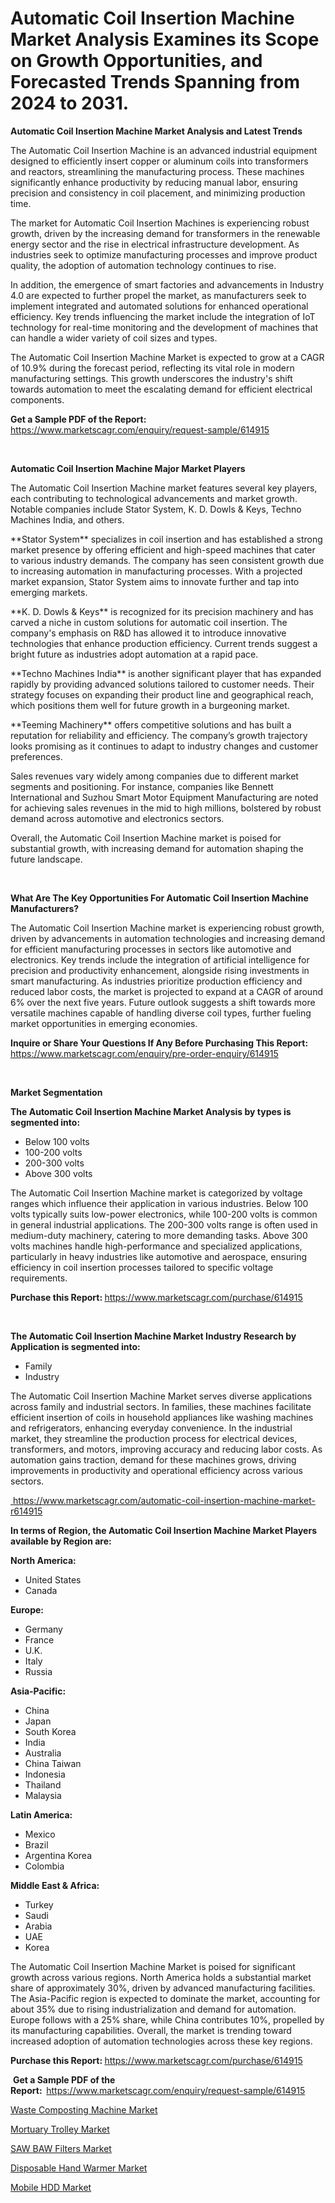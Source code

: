 <p><h1>Automatic Coil Insertion Machine Market Analysis Examines its Scope on Growth Opportunities, and Forecasted Trends Spanning from 2024 to 2031.</h1></p><p><strong>Automatic Coil Insertion Machine Market Analysis and Latest Trends</strong></p>
<p><p>The Automatic Coil Insertion Machine is an advanced industrial equipment designed to efficiently insert copper or aluminum coils into transformers and reactors, streamlining the manufacturing process. These machines significantly enhance productivity by reducing manual labor, ensuring precision and consistency in coil placement, and minimizing production time. </p><p>The market for Automatic Coil Insertion Machines is experiencing robust growth, driven by the increasing demand for transformers in the renewable energy sector and the rise in electrical infrastructure development. As industries seek to optimize manufacturing processes and improve product quality, the adoption of automation technology continues to rise.</p><p>In addition, the emergence of smart factories and advancements in Industry 4.0 are expected to further propel the market, as manufacturers seek to implement integrated and automated solutions for enhanced operational efficiency. Key trends influencing the market include the integration of IoT technology for real-time monitoring and the development of machines that can handle a wider variety of coil sizes and types. </p><p>The Automatic Coil Insertion Machine Market is expected to grow at a CAGR of 10.9% during the forecast period, reflecting its vital role in modern manufacturing settings. This growth underscores the industry's shift towards automation to meet the escalating demand for efficient electrical components.</p></p>
<p><strong>Get a Sample PDF of the Report:&nbsp;</strong> <a href="https://www.marketscagr.com/enquiry/request-sample/614915?utm_campaign=1268&utm_medium=2&utm_source=Github&utm_content=ia&utm_term=01102024&utm_id=automatic-coil-insertion-machine">https://www.marketscagr.com/enquiry/request-sample/614915</a></p>
<p>&nbsp;</p>
<p><strong>Automatic Coil Insertion Machine Major Market Players</strong></p>
<p><p>The Automatic Coil Insertion Machine market features several key players, each contributing to technological advancements and market growth. Notable companies include Stator System, K. D. Dowls & Keys, Techno Machines India, and others.</p><p>**Stator System** specializes in coil insertion and has established a strong market presence by offering efficient and high-speed machines that cater to various industry demands. The company has seen consistent growth due to increasing automation in manufacturing processes. With a projected market expansion, Stator System aims to innovate further and tap into emerging markets.</p><p>**K. D. Dowls & Keys** is recognized for its precision machinery and has carved a niche in custom solutions for automatic coil insertion. The company's emphasis on R&D has allowed it to introduce innovative technologies that enhance production efficiency. Current trends suggest a bright future as industries adopt automation at a rapid pace.</p><p>**Techno Machines India** is another significant player that has expanded rapidly by providing advanced solutions tailored to customer needs. Their strategy focuses on expanding their product line and geographical reach, which positions them well for future growth in a burgeoning market.</p><p>**Teeming Machinery** offers competitive solutions and has built a reputation for reliability and efficiency. The company’s growth trajectory looks promising as it continues to adapt to industry changes and customer preferences.</p><p>Sales revenues vary widely among companies due to different market segments and positioning. For instance, companies like Bennett International and Suzhou Smart Motor Equipment Manufacturing are noted for achieving sales revenues in the mid to high millions, bolstered by robust demand across automotive and electronics sectors.</p><p>Overall, the Automatic Coil Insertion Machine market is poised for substantial growth, with increasing demand for automation shaping the future landscape.</p></p>
<p>&nbsp;</p>
<p><strong>What Are The Key Opportunities For Automatic Coil Insertion Machine Manufacturers?</strong></p>
<p><p>The Automatic Coil Insertion Machine market is experiencing robust growth, driven by advancements in automation technologies and increasing demand for efficient manufacturing processes in sectors like automotive and electronics. Key trends include the integration of artificial intelligence for precision and productivity enhancement, alongside rising investments in smart manufacturing. As industries prioritize production efficiency and reduced labor costs, the market is projected to expand at a CAGR of around 6% over the next five years. Future outlook suggests a shift towards more versatile machines capable of handling diverse coil types, further fueling market opportunities in emerging economies.</p></p>
<p><strong>Inquire or Share Your Questions If Any Before Purchasing This Report:</strong> <a href="https://www.marketscagr.com/enquiry/pre-order-enquiry/614915?utm_campaign=1268&utm_medium=2&utm_source=Github&utm_content=ia&utm_term=01102024&utm_id=automatic-coil-insertion-machine">https://www.marketscagr.com/enquiry/pre-order-enquiry/614915</a></p>
<p>&nbsp;</p>
<p><strong>Market Segmentation</strong></p>
<p><strong>The Automatic Coil Insertion Machine Market Analysis by types is segmented into:</strong></p>
<p><ul><li>Below 100 volts</li><li>100-200 volts</li><li>200-300 volts</li><li>Above 300 volts</li></ul></p>
<p><p>The Automatic Coil Insertion Machine market is categorized by voltage ranges which influence their application in various industries. Below 100 volts typically suits low-power electronics, while 100-200 volts is common in general industrial applications. The 200-300 volts range is often used in medium-duty machinery, catering to more demanding tasks. Above 300 volts machines handle high-performance and specialized applications, particularly in heavy industries like automotive and aerospace, ensuring efficiency in coil insertion processes tailored to specific voltage requirements.</p></p>
<p><strong>Purchase this Report:&nbsp;</strong><a href="https://www.marketscagr.com/purchase/614915?utm_campaign=1268&utm_medium=2&utm_source=Github&utm_content=ia&utm_term=01102024&utm_id=automatic-coil-insertion-machine">https://www.marketscagr.com/purchase/614915</a></p>
<p>&nbsp;</p>
<p><strong>The Automatic Coil Insertion Machine Market Industry Research by Application is segmented into:</strong></p>
<p><ul><li>Family</li><li>Industry</li></ul></p>
<p><p>The Automatic Coil Insertion Machine Market serves diverse applications across family and industrial sectors. In families, these machines facilitate efficient insertion of coils in household appliances like washing machines and refrigerators, enhancing everyday convenience. In the industrial market, they streamline the production process for electrical devices, transformers, and motors, improving accuracy and reducing labor costs. As automation gains traction, demand for these machines grows, driving improvements in productivity and operational efficiency across various sectors.</p></p>
<p><a href="https://www.marketscagr.com/automatic-coil-insertion-machine-market-r614915?utm_campaign=1268&utm_medium=2&utm_source=Github&utm_content=ia&utm_term=01102024&utm_id=automatic-coil-insertion-machine">&nbsp;https://www.marketscagr.com/automatic-coil-insertion-machine-market-r614915</a></p>
<p><strong>In terms of Region, the Automatic Coil Insertion Machine Market Players available by Region are:</strong></p>
<p>
    <p> <strong> North America: </strong>
        <ul>
            <li>United States</li>
            <li>Canada</li>
        </ul>
        </p> 
    <p> <strong> Europe: </strong>
        <ul>
            <li>Germany</li>
            <li>France</li>
            <li>U.K.</li>
            <li>Italy</li>
            <li>Russia</li>
        </ul>
        </p> 
    <p> <strong> Asia-Pacific: </strong>
        <ul>
            <li>China</li>
            <li>Japan</li>
            <li>South Korea</li>
            <li>India</li>
            <li>Australia</li>
            <li>China Taiwan</li>
            <li>Indonesia</li>
            <li>Thailand</li>
            <li>Malaysia</li>
        </ul>
        </p> 
    <p> <strong> Latin America: </strong>
        <ul>
            <li>Mexico</li>
            <li>Brazil</li>
            <li>Argentina Korea</li>
            <li>Colombia</li>
        </ul>
        </p> 
    <p> <strong> Middle East & Africa: </strong>
        <ul>
            <li>Turkey</li>
            <li>Saudi</li>
            <li>Arabia</li>
            <li>UAE</li>
            <li>Korea</li>
        </ul>
    </p>
    </p>
<p><p>The Automatic Coil Insertion Machine Market is poised for significant growth across various regions. North America holds a substantial market share of approximately 30%, driven by advanced manufacturing facilities. The Asia-Pacific region is expected to dominate the market, accounting for about 35% due to rising industrialization and demand for automation. Europe follows with a 25% share, while China contributes 10%, propelled by its manufacturing capabilities. Overall, the market is trending toward increased adoption of automation technologies across these key regions.</p></p>
<p><strong>Purchase this Report: </strong><a href="https://www.marketscagr.com/purchase/614915?utm_campaign=1268&utm_medium=2&utm_source=Github&utm_content=ia&utm_term=01102024&utm_id=automatic-coil-insertion-machine">https://www.marketscagr.com/purchase/614915</a></p>
<p>&nbsp;<strong>Get a Sample PDF of the Report:&nbsp;&nbsp;</strong><a href="https://www.marketscagr.com/enquiry/request-sample/614915?utm_campaign=1268&utm_medium=2&utm_source=Github&utm_content=ia&utm_term=01102024&utm_id=automatic-coil-insertion-machine">https://www.marketscagr.com/enquiry/request-sample/614915</a></p>
<p><strong></strong></p>
<p><p><a href="https://www.linkedin.com/pulse/driving-factors-behind-waste-composting-machine-market-zcnof?utm_campaign=1268&utm_medium=2&utm_source=Github&utm_content=ia&utm_term=01102024&utm_id=automatic-coil-insertion-machine">Waste Composting Machine Market</a></p><p><a href="https://www.linkedin.com/pulse/global-market-pulse-trends-growth-analysis-mortuary-trolley-hfh0f?utm_campaign=1268&utm_medium=2&utm_source=Github&utm_content=ia&utm_term=01102024&utm_id=automatic-coil-insertion-machine">Mortuary Trolley Market</a></p><p><a href="https://issuu.com/reportprime-2/docs/saw-baw-filters-market-size-2030.pp_26dc7eac66483b?utm_campaign=1268&utm_medium=2&utm_source=Github&utm_content=ia&utm_term=01102024&utm_id=automatic-coil-insertion-machine">SAW BAW Filters Market</a></p><p><a href="https://www.linkedin.com/pulse/future-trends-global-disposable-hand-warmer-market-insights-xyblf?utm_campaign=1268&utm_medium=2&utm_source=Github&utm_content=ia&utm_term=01102024&utm_id=automatic-coil-insertion-machine">Disposable Hand Warmer Market</a></p><p><a href="https://issuu.com/reportprime-2/docs/mobile-hdd-market-size-2030.pptx_d4af867ff9ade7?utm_campaign=1268&utm_medium=2&utm_source=Github&utm_content=ia&utm_term=01102024&utm_id=automatic-coil-insertion-machine">Mobile HDD Market</a></p></p>